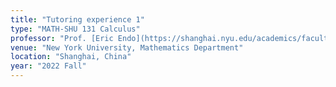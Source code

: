 ```yaml
---
title: "Tutoring experience 1"
type: "MATH-SHU 131 Calculus"
professor: "Prof. [Eric Endo](https://shanghai.nyu.edu/academics/faculty/directory/eric-endo)"
venue: "New York University, Mathematics Department"
location: "Shanghai, China"
year: "2022 Fall"
---
```

